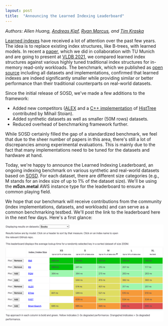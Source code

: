 ```yaml
---
layout: post
title:  "Announcing the Learned Indexing Leaderboard"
---
```


*Authors: Allen Huang, [Andreas Kipf](https://people.csail.mit.edu/kipf/), [Ryan Marcus](https://rmarcus.info/blog/), and [Tim Kraska](https://people.csail.mit.edu/kraska/)*

[Learned indexes](https://dl.acm.org/doi/pdf/10.1145/3183713.3196909) have received a lot of attention over the past few years. The idea is to replace existing index structures, like B-trees, with learned models. In recent a [paper](https://vldb.org/pvldb/vol14/p1-marcus.pdf), which we did in collaboration with TU Munich and are going to present at [VLDB 2021](https://vldb.org/2021/), we compared learned index structures against various highly tuned traditional index structures for in-memory read-only workloads. The benchmark, which we published as [open source](https://github.com/learnedsystems/SOSD) including all datasets and implementations, confirmed that learned indexes are indeed significantly smaller while providing similar or better performance than their traditional counterparts on real-world datasets.


Since the initial release of SOSD, we've made a few additions to the framework:

* Added new competitors ([ALEX](https://github.com/microsoft/ALEX) and a [C++ implementation](https://github.com/stoianmihail/CHT) of [HistTree](http://cidrdb.org/cidr2021/papers/cidr2021_paper20.pdf) contributed by Mihail Stoian).
* Added synthetic datasets as well as smaller (50M rows) datasets.
* Reduced overhead of benchmarking framework further.

While SOSD certainly filled the gap of a standardized benchmark, we feel that due to the sheer number of papers in this area, there's still a lot of discrepancies among experimental evaluations. This is mainly due to the fact that many implementations need to be tuned for the datasets and hardware at hand.

Today, we're happy to announce the Learned Indexing Leaderboard, an ongoing indexing benchmark on various synthetic and real-world datasets based on [SOSD](https://github.com/learnedsystems/SOSD). For each dataset, there are different size categories (e.g., M stands for an index size of up to 1% of the dataset size). We'll be using the **m5zn.metal** AWS instance type for the leaderboard to ensure a common playing field.

We hope that our benchmark will receive contributions from the community (index implementations, datasets, and workloads) and can serve as a common benchmarking testbed. We'll post the link to the leaderboard here in the next few days. Here's a first glance:

![SOSD Leaderboard](/assets/sosd/screenshot.png)

